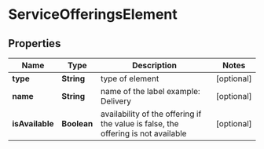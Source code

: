 

# ServiceOfferingsElement


## Properties

| Name | Type | Description | Notes |
|------------ | ------------- | ------------- | -------------|
|**type** | **String** | type of element |  [optional] |
|**name** | **String** | name of the label example: Delivery |  [optional] |
|**isAvailable** | **Boolean** | availability of the offering if the value is false, the offering is not available |  [optional] |



